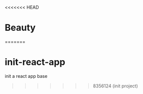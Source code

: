 <<<<<<< HEAD
# Beauty
=======
# init-react-app
 init a react app base
>>>>>>> 8356124 (init project)
